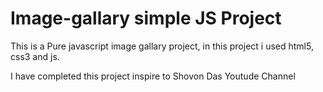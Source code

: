 # Image-gallary simple JS Project
This is a Pure javascript image gallary project, in this project i used html5, css3 and js.

I have completed this project inspire to Shovon Das Youtude Channel
